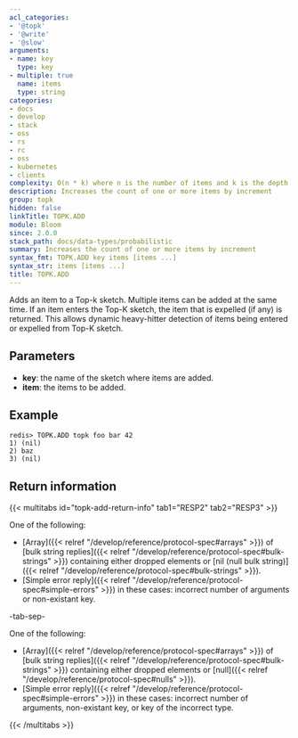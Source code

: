 ```yaml
---
acl_categories:
- '@topk'
- '@write'
- '@slow'
arguments:
- name: key
  type: key
- multiple: true
  name: items
  type: string
categories:
- docs
- develop
- stack
- oss
- rs
- rc
- oss
- kubernetes
- clients
complexity: O(n * k) where n is the number of items and k is the depth
description: Increases the count of one or more items by increment
group: topk
hidden: false
linkTitle: TOPK.ADD
module: Bloom
since: 2.0.0
stack_path: docs/data-types/probabilistic
summary: Increases the count of one or more items by increment
syntax_fmt: TOPK.ADD key items [items ...]
syntax_str: items [items ...]
title: TOPK.ADD
---
```


Adds an item to a Top-k sketch. 
Multiple items can be added at the same time.
If an item enters the Top-K sketch, the item that is expelled (if any) is returned.
This allows dynamic heavy-hitter detection of items being entered or expelled from Top-K sketch. 

## Parameters

* **key**: the name of the sketch where items are added.
* **item**: the items to be added.

## Example

```
redis> TOPK.ADD topk foo bar 42
1) (nil)
2) baz
3) (nil)
```

## Return information

{{< multitabs id="topk-add-return-info" 
    tab1="RESP2" 
    tab2="RESP3" >}}

One of the following:

* [Array]({{< relref "/develop/reference/protocol-spec#arrays" >}}) of [bulk string replies]({{< relref "/develop/reference/protocol-spec#bulk-strings" >}}) containing either dropped elements or [nil (null bulk string)]({{< relref "/develop/reference/protocol-spec#bulk-strings" >}}).
* [Simple error reply]({{< relref "/develop/reference/protocol-spec#simple-errors" >}}) in these cases: incorrect number of arguments or non-existant key.

-tab-sep-

One of the following:

* [Array]({{< relref "/develop/reference/protocol-spec#arrays" >}}) of [bulk string replies]({{< relref "/develop/reference/protocol-spec#bulk-strings" >}}) containing either dropped elements or [null]({{< relref "/develop/reference/protocol-spec#nulls" >}}).
* [Simple error reply]({{< relref "/develop/reference/protocol-spec#simple-errors" >}}) in these cases: incorrect number of arguments, non-existant key, or key of the incorrect type.

{{< /multitabs >}}